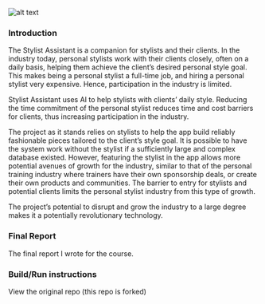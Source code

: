 ![alt text](https://github.com/askalburgi/stylist-assistant/blob/master/Project%20Source/resources/android/icon/drawable-xxxhdpi-icon.png?raw=true "Stylist Assistant")

### Introduction

The Stylist Assistant is a companion for stylists and their clients. In the industry today, personal stylists work with their clients closely, often on a daily basis, helping them achieve the client’s desired personal style goal. This makes being a personal stylist a full-time job, and hiring a personal stylist very expensive. Hence, participation in the industry is limited.

Stylist Assistant uses AI to help stylists with clients’ daily style. Reducing the time commitment of the personal stylist reduces time and cost barriers for clients, thus increasing participation in the industry. 

The project as it stands relies on stylists to help the app build reliably fashionable pieces tailored to the client’s style goal. It is possible to have the system work without the stylist if a sufficiently large and complex database existed. However, featuring the stylist in the app allows more potential avenues of growth for the industry, similar to that of the personal training industry where trainers have their own sponsorship deals, or create their own products and communities. The barrier to entry for stylists and potential clients limits the personal stylist industry from this type of growth. 

The project’s potential to disrupt and grow the industry to a large degree makes it a potentially revolutionary technology. 


### Final Report 
The final report I wrote for the course. 

### Build/Run instructions 
View the original repo (this repo is forked) 
